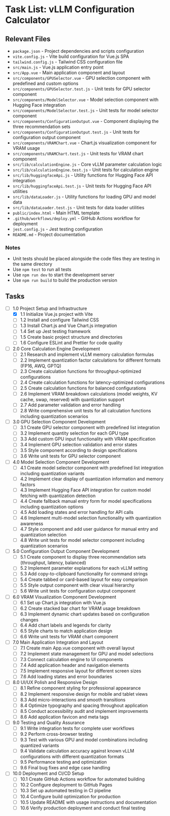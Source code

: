 # Task List: vLLM Configuration Calculator

## Relevant Files

- `package.json` - Project dependencies and scripts configuration
- `vite.config.js` - Vite build configuration for Vue.js SPA
- `tailwind.config.js` - Tailwind CSS configuration file
- `src/main.js` - Vue.js application entry point
- `src/App.vue` - Main application component and layout
- `src/components/GPUSelector.vue` - GPU selection component with predefined and custom options
- `src/components/GPUSelector.test.js` - Unit tests for GPU selector component
- `src/components/ModelSelector.vue` - Model selection component with Hugging Face integration
- `src/components/ModelSelector.test.js` - Unit tests for model selector component
- `src/components/ConfigurationOutput.vue` - Component displaying the three recommendation sets
- `src/components/ConfigurationOutput.test.js` - Unit tests for configuration output component
- `src/components/VRAMChart.vue` - Chart.js visualization component for VRAM usage
- `src/components/VRAMChart.test.js` - Unit tests for VRAM chart component
- `src/lib/calculationEngine.js` - Core vLLM parameter calculation logic
- `src/lib/calculationEngine.test.js` - Unit tests for calculation engine
- `src/lib/huggingfaceApi.js` - Utility functions for Hugging Face API integration
- `src/lib/huggingfaceApi.test.js` - Unit tests for Hugging Face API utilities
- `src/lib/dataLoader.js` - Utility functions for loading GPU and model data
- `src/lib/dataLoader.test.js` - Unit tests for data loader utilities
- `public/index.html` - Main HTML template
- `.github/workflows/deploy.yml` - GitHub Actions workflow for deployment
- `jest.config.js` - Jest testing configuration
- `README.md` - Project documentation

### Notes

- Unit tests should be placed alongside the code files they are testing in the same directory
- Use `npm test` to run all tests
- Use `npm run dev` to start the development server
- Use `npm run build` to build the production version

## Tasks

- [ ] 1.0 Project Setup and Infrastructure
  - [x] 1.1 Initialize Vue.js project with Vite
  - [ ] 1.2 Install and configure Tailwind CSS
  - [ ] 1.3 Install Chart.js and Vue Chart.js integration
  - [ ] 1.4 Set up Jest testing framework
  - [ ] 1.5 Create basic project structure and directories
  - [ ] 1.6 Configure ESLint and Prettier for code quality
- [ ] 2.0 Core Calculation Engine Development
  - [ ] 2.1 Research and implement vLLM memory calculation formulas
  - [ ] 2.2 Implement quantization factor calculations for different formats (FP16, AWQ, GPTQ)
  - [ ] 2.3 Create calculation functions for throughput-optimized configurations
  - [ ] 2.4 Create calculation functions for latency-optimized configurations
  - [ ] 2.5 Create calculation functions for balanced configurations
  - [ ] 2.6 Implement VRAM breakdown calculations (model weights, KV cache, swap, reserved) with quantization support
  - [ ] 2.7 Add parameter validation and error handling
  - [ ] 2.8 Write comprehensive unit tests for all calculation functions including quantization scenarios
- [ ] 3.0 GPU Selection Component Development
  - [ ] 3.1 Create GPU selector component with predefined list integration
  - [ ] 3.2 Implement quantity selection for each GPU type
  - [ ] 3.3 Add custom GPU input functionality with VRAM specification
  - [ ] 3.4 Implement GPU selection validation and error states
  - [ ] 3.5 Style component according to design specifications
  - [ ] 3.6 Write unit tests for GPU selector component
- [ ] 4.0 Model Selection Component Development
  - [ ] 4.1 Create model selector component with predefined list integration including quantization variants
  - [ ] 4.2 Implement clear display of quantization information and memory factors
  - [ ] 4.3 Implement Hugging Face API integration for custom model fetching with quantization detection
  - [ ] 4.4 Create fallback manual entry form for model specifications including quantization options
  - [ ] 4.5 Add loading states and error handling for API calls
  - [ ] 4.6 Implement multi-model selection functionality with quantization awareness
  - [ ] 4.7 Style component and add user guidance for manual entry and quantization selection
  - [ ] 4.8 Write unit tests for model selector component including quantization scenarios
- [ ] 5.0 Configuration Output Component Development
  - [ ] 5.1 Create component to display three recommendation sets (throughput, latency, balanced)
  - [ ] 5.2 Implement parameter explanations for each vLLM setting
  - [ ] 5.3 Add copy-to-clipboard functionality for command strings
  - [ ] 5.4 Create tabbed or card-based layout for easy comparison
  - [ ] 5.5 Style output component with clear visual hierarchy
  - [ ] 5.6 Write unit tests for configuration output component
- [ ] 6.0 VRAM Visualization Component Development
  - [ ] 6.1 Set up Chart.js integration with Vue.js
  - [ ] 6.2 Create stacked bar chart for VRAM usage breakdown
  - [ ] 6.3 Implement dynamic chart updates based on configuration changes
  - [ ] 6.4 Add chart labels and legends for clarity
  - [ ] 6.5 Style charts to match application design
  - [ ] 6.6 Write unit tests for VRAM chart component
- [ ] 7.0 Main Application Integration and Layout
  - [ ] 7.1 Create main App.vue component with overall layout
  - [ ] 7.2 Implement state management for GPU and model selections
  - [ ] 7.3 Connect calculation engine to UI components
  - [ ] 7.4 Add application header and navigation elements
  - [ ] 7.5 Implement responsive layout for different screen sizes
  - [ ] 7.6 Add loading states and error boundaries
- [ ] 8.0 UI/UX Polish and Responsive Design
  - [ ] 8.1 Refine component styling for professional appearance
  - [ ] 8.2 Implement responsive design for mobile and tablet views
  - [ ] 8.3 Add micro-interactions and smooth transitions
  - [ ] 8.4 Optimize typography and spacing throughout application
  - [ ] 8.5 Conduct accessibility audit and implement improvements
  - [ ] 8.6 Add application favicon and meta tags
- [ ] 9.0 Testing and Quality Assurance
  - [ ] 9.1 Write integration tests for complete user workflows
  - [ ] 9.2 Perform cross-browser testing
  - [ ] 9.3 Test with various GPU and model combinations including quantized variants
  - [ ] 9.4 Validate calculation accuracy against known vLLM configurations with different quantization formats
  - [ ] 9.5 Performance testing and optimization
  - [ ] 9.6 Final bug fixes and edge case handling
- [ ] 10.0 Deployment and CI/CD Setup
  - [ ] 10.1 Create GitHub Actions workflow for automated building
  - [ ] 10.2 Configure deployment to GitHub Pages
  - [ ] 10.3 Set up automated testing in CI pipeline
  - [ ] 10.4 Configure build optimization for production
  - [ ] 10.5 Update README with usage instructions and documentation
  - [ ] 10.6 Verify production deployment and conduct final testing
